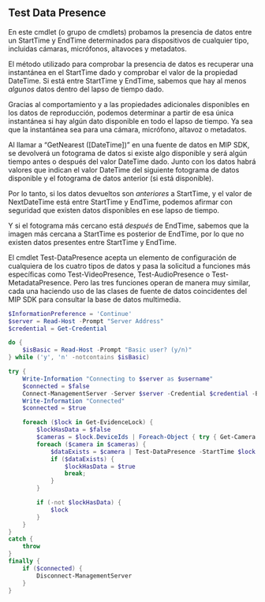 ## Test Data Presence

En este cmdlet (o grupo de cmdlets) probamos la presencia de datos entre un StartTime y EndTime determinados para dispositivos de cualquier tipo, incluidas cámaras, micrófonos, altavoces y metadatos.

El método utilizado para comprobar la presencia de datos es recuperar una instantánea en el StartTime dado y comprobar el valor de la propiedad DateTime. Si está entre StartTime y EndTime, sabemos que hay al menos _algunos_ datos dentro del lapso de tiempo dado.

Gracias al comportamiento y a las propiedades adicionales disponibles en los datos de reproducción, podemos determinar a partir de esa única instantánea si hay algún dato disponible en todo el lapso de tiempo. Ya sea que la instantánea sea para una cámara, micrófono, altavoz o metadatos.

Al llamar a “GetNearest ([DateTime])” en una fuente de datos en MIP SDK, se devolverá un fotograma de datos si existe algo disponible y será algún tiempo antes o después del valor DateTime dado. Junto con los datos habrá valores que indican el valor DateTime del siguiente fotograma de datos disponible y el fotograma de datos anterior (si está disponible).

Por lo tanto, si los datos devueltos son _anteriores_ a StartTime, y el valor de NextDateTime está entre StartTime y EndTime, podemos afirmar con seguridad que existen datos disponibles en ese lapso de tiempo.

Y si el fotograma más cercano está _después_ de EndTime, sabemos que la imagen más cercana a StartTime es posterior de EndTime, por lo que no existen datos presentes entre StartTime y EndTime.

El cmdlet Test-DataPresence acepta un elemento de configuración de cualquiera de los cuatro tipos de datos y pasa la solicitud a funciones más específicas como Test-VideoPresence, Test-AudioPresence o Test-MetadataPresence. Pero las tres funciones operan de manera muy similar, cada una haciendo uso de las clases de fuente de datos coincidentes del MIP SDK para consultar la base de datos multimedia.

```powershell
$InformationPreference = 'Continue'
$server = Read-Host -Prompt "Server Address"
$credential = Get-Credential

do {
    $isBasic = Read-Host -Prompt "Basic user? (y/n)"
} while ('y', 'n' -notcontains $isBasic)

try {
    Write-Information "Connecting to $server as $username"
    $connected = $false
    Connect-ManagementServer -Server $server -Credential $credential -BasicUser:($isBasic -eq 'y')
    Write-Information "Connected"
    $connected = $true

    foreach ($lock in Get-EvidenceLock) {
        $lockHasData = $false
        $cameras = $lock.DeviceIds | Foreach-Object { try { Get-Camera -Id $_ } catch { } }
        foreach ($camera in $cameras) {
            $dataExists = $camera | Test-DataPresence -StartTime $lock.StartTime -EndTime $lock.EndTime
            if ($dataExists) {
                $lockHasData = $true
                break;
            }
        }

        if (-not $lockHasData) {
            $lock
        }
    }
}
catch {
    throw
}
finally {
    if ($connected) {
        Disconnect-ManagementServer
    }
}
```

